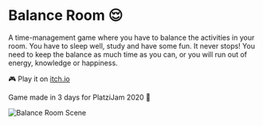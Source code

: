 # Balance Room :relieved:

A time-management game where you have to balance the activities in your room. You have to sleep well, study and have some fun. It never stops! You need to keep the balance as much time as you can, or you will run out of energy, knowledge or happiness.

:video_game: Play it on [itch.io](https://elianalopezv.itch.io/balance-room)

Game made in 3 days for PlatziJam 2020 :green_heart:

![Balance Room Scene](https://github.com/elianalopezv/balance-room/blob/main/Assets/Images/bg/Platzi_room_study_action2.png "Balance Room Scene")
